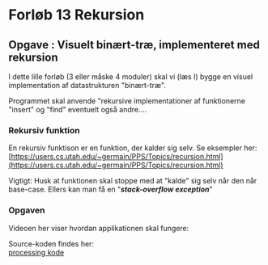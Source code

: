 # Forløb 13 Rekursion
## Opgave : Visuelt binært-træ, implementeret med rekursion

I dette lille forløb (3 eller måske 4 moduler) skal vi (læs I) bygge en visuel implementation af datastrukturen "binært-træ".

Programmet skal anvende "rekursive implementationer af funktionerne "insert" og "find" eventuelt også andre....

### Rekursiv funktion

En rekursiv funktison er en funktion, der kalder sig selv.
Se eksempler her:  
[https://users.cs.utah.edu/~germain/PPS/Topics/recursion.html](https://users.cs.utah.edu/~germain/PPS/Topics/recursion.html)


Vigtigt: Husk at funktionen skal stoppe med at "kalde" sig selv når den når base-case. Ellers kan man få en "***stack-overflow exception***"

### Opgaven

Videoen her viser hvordan applikationen skal fungere:

Source-koden findes her:   
[processing kode](./BinaryVisual.md)
